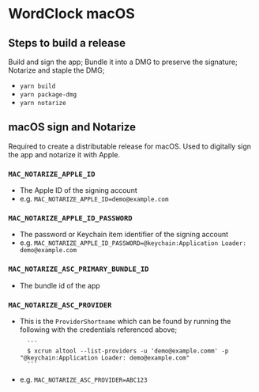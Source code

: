 # WordClock macOS

## Steps to build a release

Build and sign the app; Bundle it into a DMG to preserve the signature; Notarize and staple the DMG;

- `yarn build`
- `yarn package-dmg`
- `yarn notarize`

## macOS sign and Notarize

Required to create a distributable release for macOS. Used to digitally sign the app and notarize it with Apple.

### `MAC_NOTARIZE_APPLE_ID`

- The Apple ID of the signing account
- e.g. `MAC_NOTARIZE_APPLE_ID=demo@example.com`

### `MAC_NOTARIZE_APPLE_ID_PASSWORD`

- The password or Keychain item identifier of the signing account
- e.g. `MAC_NOTARIZE_APPLE_ID_PASSWORD=@keychain:Application Loader: demo@example.com`

### `MAC_NOTARIZE_ASC_PRIMARY_BUNDLE_ID`

- The bundle id of the app

### `MAC_NOTARIZE_ASC_PROVIDER`

- This is the `ProviderShortname` which can be found by running the following with the credentials referenced above;

      	```
      	$ xcrun altool --list-providers -u 'demo@example.comm' -p "@keychain:Application Loader: demo@example.com"
      	```

- e.g. `MAC_NOTARIZE_ASC_PROVIDER=ABC123`
